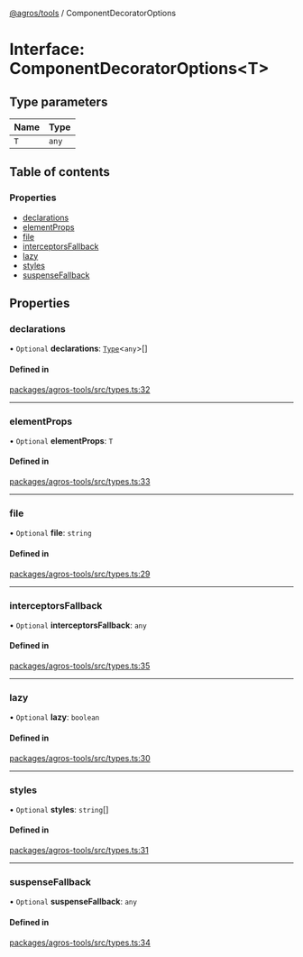 [@agros/tools](../index.md) / ComponentDecoratorOptions

# Interface: ComponentDecoratorOptions<T\>

## Type parameters

| Name | Type |
| :------ | :------ |
| `T` | `any` |

## Table of contents

### Properties

- [declarations](ComponentDecoratorOptions.md#declarations)
- [elementProps](ComponentDecoratorOptions.md#elementprops)
- [file](ComponentDecoratorOptions.md#file)
- [interceptorsFallback](ComponentDecoratorOptions.md#interceptorsfallback)
- [lazy](ComponentDecoratorOptions.md#lazy)
- [styles](ComponentDecoratorOptions.md#styles)
- [suspenseFallback](ComponentDecoratorOptions.md#suspensefallback)

## Properties

### <a id="declarations" name="declarations"></a> declarations

• `Optional` **declarations**: [`Type`](../index.md#type)<`any`\>[]

#### Defined in

[packages/agros-tools/src/types.ts:32](https://github.com/agrosjs/agros/blob/4eb8f7e/packages/agros-tools/src/types.ts#L32)

___

### <a id="elementprops" name="elementprops"></a> elementProps

• `Optional` **elementProps**: `T`

#### Defined in

[packages/agros-tools/src/types.ts:33](https://github.com/agrosjs/agros/blob/4eb8f7e/packages/agros-tools/src/types.ts#L33)

___

### <a id="file" name="file"></a> file

• `Optional` **file**: `string`

#### Defined in

[packages/agros-tools/src/types.ts:29](https://github.com/agrosjs/agros/blob/4eb8f7e/packages/agros-tools/src/types.ts#L29)

___

### <a id="interceptorsfallback" name="interceptorsfallback"></a> interceptorsFallback

• `Optional` **interceptorsFallback**: `any`

#### Defined in

[packages/agros-tools/src/types.ts:35](https://github.com/agrosjs/agros/blob/4eb8f7e/packages/agros-tools/src/types.ts#L35)

___

### <a id="lazy" name="lazy"></a> lazy

• `Optional` **lazy**: `boolean`

#### Defined in

[packages/agros-tools/src/types.ts:30](https://github.com/agrosjs/agros/blob/4eb8f7e/packages/agros-tools/src/types.ts#L30)

___

### <a id="styles" name="styles"></a> styles

• `Optional` **styles**: `string`[]

#### Defined in

[packages/agros-tools/src/types.ts:31](https://github.com/agrosjs/agros/blob/4eb8f7e/packages/agros-tools/src/types.ts#L31)

___

### <a id="suspensefallback" name="suspensefallback"></a> suspenseFallback

• `Optional` **suspenseFallback**: `any`

#### Defined in

[packages/agros-tools/src/types.ts:34](https://github.com/agrosjs/agros/blob/4eb8f7e/packages/agros-tools/src/types.ts#L34)
